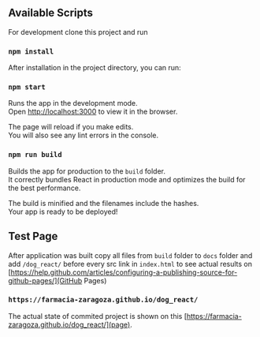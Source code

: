 ## Available Scripts

For development clone this project and run

### `npm install`

After installation in the project directory, you can run:

### `npm start`

Runs the app in the development mode.<br>
Open [http://localhost:3000](http://localhost:3000) to view it in the browser.

The page will reload if you make edits.<br>
You will also see any lint errors in the console.

### `npm run build`

Builds the app for production to the `build` folder.<br>
It correctly bundles React in production mode and optimizes the build for the best performance.

The build is minified and the filenames include the hashes.<br>
Your app is ready to be deployed!

## Test Page

After application was built copy all files from `build` folder to `docs` folder and add `/dog_react/` before every src link in `index.html` to see actual results on [https://help.github.com/articles/configuring-a-publishing-source-for-github-pages/](GitHub Pages)

### `https://farmacia-zaragoza.github.io/dog_react/`

The actual state of commited project is shown on this [https://farmacia-zaragoza.github.io/dog_react/](page).